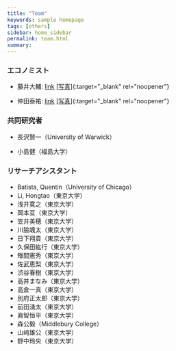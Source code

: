 ```yaml
---
title: "Team"
keywords: sample homepage
tags: [others]
sidebar: home_sidebar
permalink: team.html
summary:
---
```


### エコノミスト

- 藤井大輔: [link](https://sites.google.com/site/fujii0622/home) [[写真]](./files/DaisukeFujii.jpg){:target="_blank" rel="noopener"}

- 仲田泰祐: [link](https://sites.google.com/site/taisukenakata/) [[写真]](./files/TaisukeNakata.jpg){:target="_blank" rel="noopener"}

<!-- - 砂川武貴 (プロジェクトの技術的サポート): [link](https://tkksnk.github.io/) -->

### 共同研究者

- 長沢賢一（University of Warwick）

- 小島健（福島大学）


### リサーチアシスタント

- Batista, Quentin（University of Chicago）
- Li, Hongtao（東京大学）
- 浅井寛之（東京大学）
- 岡本亘（東京大学）
- 笠井美穂（東京大学）
- 川脇颯太（東京大学）
- 日下翔貴（東京大学）
- 久保田紘行（東京大学）
- 雉間憲秀（東京大学）
- 佐武恵梨（東京大学）
- 渋谷春樹（東京大学）
- 高井まなみ（東京大学）
- 高倉一真（東京大学）
- 別府正太郎（東京大学）
- 前田湧太（東京大学）
- 眞智恒平（東京大学）
- 森公毅（Middlebury College）
- 山﨑雄公（東京大学）
- 野中玲央（東京大学）

